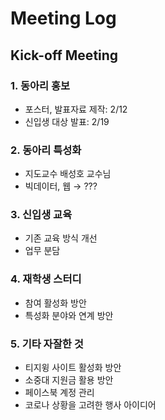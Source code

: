 # Meeting Log
## Kick-off Meeting
### 1. 동아리 홍보
- 포스터, 발표자료 제작: 2/12
- 신입생 대상 발표: 2/19

### 2. 동아리 특성화
- 지도교수 배성호 교수님
- 빅데이터, 웹 → ???

### 3. 신입생 교육
- 기존 교육 방식 개선
- 업무 분담

### 4. 재학생 스터디
- 참여 활성화 방안
- 특성화 분야와 연계 방안

### 5. 기타 자잘한 것
- 티지윙 사이트 활성화 방안
- 소중대 지원금 활용 방안
- 페이스북 계정 관리
- 코로나 상황을 고려한 행사 아이디어